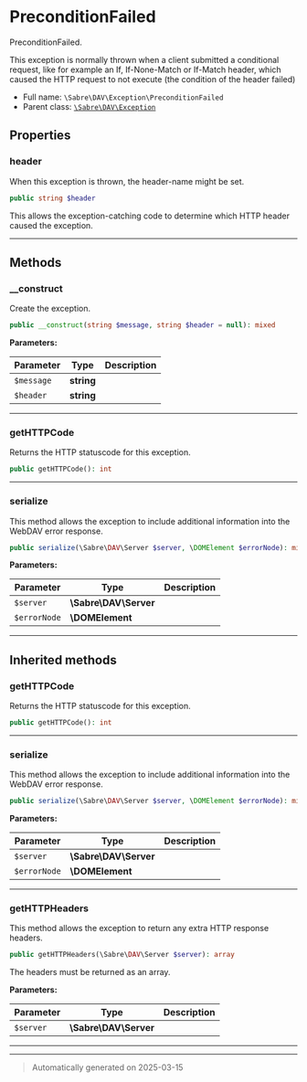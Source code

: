 
# PreconditionFailed

PreconditionFailed.

This exception is normally thrown when a client submitted a conditional request,
like for example an If, If-None-Match or If-Match header, which caused the HTTP
request to not execute (the condition of the header failed)

* Full name: `\Sabre\DAV\Exception\PreconditionFailed`
* Parent class: [`\Sabre\DAV\Exception`](../Exception.md)



## Properties


### header

When this exception is thrown, the header-name might be set.

```php
public string $header
```

This allows the exception-catching code to determine which HTTP header
caused the exception.




***

## Methods


### __construct

Create the exception.

```php
public __construct(string $message, string $header = null): mixed
```








**Parameters:**

| Parameter | Type | Description |
|-----------|------|-------------|
| `$message` | **string** |  |
| `$header` | **string** |  |





***

### getHTTPCode

Returns the HTTP statuscode for this exception.

```php
public getHTTPCode(): int
```












***

### serialize

This method allows the exception to include additional information into the WebDAV error response.

```php
public serialize(\Sabre\DAV\Server $server, \DOMElement $errorNode): mixed
```








**Parameters:**

| Parameter | Type | Description |
|-----------|------|-------------|
| `$server` | **\Sabre\DAV\Server** |  |
| `$errorNode` | **\DOMElement** |  |





***


## Inherited methods


### getHTTPCode

Returns the HTTP statuscode for this exception.

```php
public getHTTPCode(): int
```












***

### serialize

This method allows the exception to include additional information into the WebDAV error response.

```php
public serialize(\Sabre\DAV\Server $server, \DOMElement $errorNode): mixed
```








**Parameters:**

| Parameter | Type | Description |
|-----------|------|-------------|
| `$server` | **\Sabre\DAV\Server** |  |
| `$errorNode` | **\DOMElement** |  |





***

### getHTTPHeaders

This method allows the exception to return any extra HTTP response headers.

```php
public getHTTPHeaders(\Sabre\DAV\Server $server): array
```

The headers must be returned as an array.






**Parameters:**

| Parameter | Type | Description |
|-----------|------|-------------|
| `$server` | **\Sabre\DAV\Server** |  |





***


***
> Automatically generated on 2025-03-15
